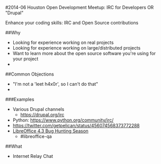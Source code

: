#2014-06 Houston Open Development Meetup: IRC for Developers OR "Drupal"

Enhance your coding skills: IRC and Open Source contributions

##Why
- Looking for experience working on real projects
- Looking for experience working on large/distributed projects
- Want to learn more about the open source software you're using for your project
- 

##Common Objections
-  "I'm not a 'leet h4x0r', so I can't do that"
-  

###Examples
-  Various Drupal channels
    -  https://drupal.org/irc
-  Python: https://www.python.org/community/irc/
-  https://twitter.com/getpelican/status/456074568373772288
-  [LibreOffice 4.3 Bug Hunting Season](https://wiki.documentfoundation.org/BugHunting_Session_4.3.0)
    -  #libreoffice-qa

##What
-  Internet Relay Chat



